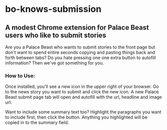 # bo-knows-submission

## A modest Chrome extension for Palace Beast users who like to submit stories

Are you a Palace Beast who wants to submit stories to the front page but don't want to spend entire seconds copying and pasting things back and forth between tabs? Do you hate pressing one one extra button to autofill information? Then we've got something for you.

### How to Use:

Once installed, you'll see a new icon in the upper right of your browser. Go to the news story you want to submit and click the new icon. A new Palace Beast submit page tab will open and autofill with the url, headline and image url.

Want to include some summary text too? Highlight the paragraphs you want to include first, then click the button. Anything you highlighted will be copied in to the summary field.

